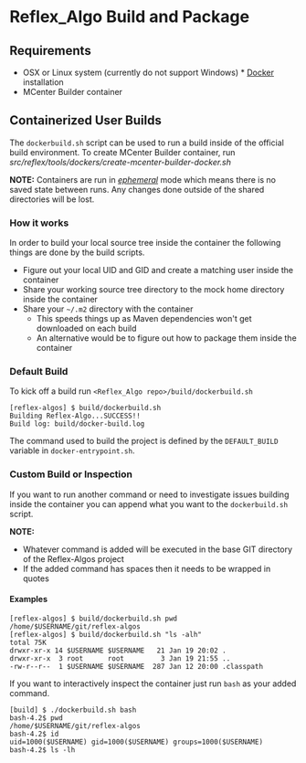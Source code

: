 # Reflex_Algo Build and Package

## Requirements

* OSX or Linux system (currently do not support Windows) * [Docker](https://docs.docker.com/engine/installation/) installation
* MCenter Builder container

## Containerized User Builds
The `dockerbuild.sh` script can be used to run a build inside of the official build environment.
To create MCenter Builder container, run *src/reflex/tools/dockers/create-mcenter-builder-docker.sh*

**NOTE:** Containers are run in
*[ephemeral](https://docs.docker.com/engine/reference/run/#/clean-up---rm)*
mode which means there is no saved state between runs. Any changes done outside of the shared
directories will be lost.

### How it works
In order to build your local source tree inside the container the following things are done by
the build scripts.

* Figure out your local UID and GID and create a matching user inside the container
* Share your working source tree directory to the mock home directory inside the container
* Share your `~/.m2` directory with the container
    * This speeds things up as Maven dependencies won't get downloaded on each build
    * An alternative would be to figure out how to package them inside the container

### Default Build
To kick off a build run `<Reflex_Algo repo>/build/dockerbuild.sh`

    [reflex-algos] $ build/dockerbuild.sh 
    Building Reflex-Algo...SUCCESS!!
    Build log: build/docker-build.log

The command used to build the project is defined by the `DEFAULT_BUILD` variable in
`docker-entrypoint.sh`.

### Custom Build or Inspection
If you want to run another command or need to investigate issues building inside the container you
can append what you want to the `dockerbuild.sh` script.

**NOTE:**

* Whatever command is added will be executed in the base GIT directory of the Reflex-Algos project
* If the added command has spaces then it needs to be wrapped in quotes


#### Examples

    [reflex-algos] $ build/dockerbuild.sh pwd
    /home/$USERNAME/git/reflex-algos
    [reflex-algos] $ build/dockerbuild.sh "ls -alh"
    total 75K
    drwxr-xr-x 14 $USERNAME $USERNAME   21 Jan 19 20:02 .
    drwxr-xr-x  3 root      root         3 Jan 19 21:55 ..
    -rw-r--r--  1 $USERNAME $USERNAME  287 Jan 12 20:00 .classpath


If you want to interactively inspect the container just run `bash` as your added command.

    [build] $ ./dockerbuild.sh bash
    bash-4.2$ pwd
    /home/$USERNAME/git/reflex-algos
    bash-4.2$ id
    uid=1000($USERNAME) gid=1000($USERNAME) groups=1000($USERNAME)
    bash-4.2$ ls -lh
